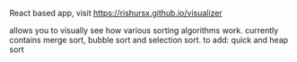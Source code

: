 React based app, visit https://rishursx.github.io/visualizer



allows you to visually see how various sorting algorithms work.
currently contains merge sort, bubble sort and selection sort.
to add: quick and heap sort
